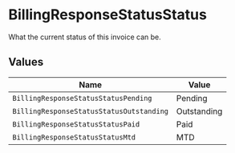 # BillingResponseStatusStatus

What the current status of this invoice can be.


## Values

| Name                                     | Value                                    |
| ---------------------------------------- | ---------------------------------------- |
| `BillingResponseStatusStatusPending`     | Pending                                  |
| `BillingResponseStatusStatusOutstanding` | Outstanding                              |
| `BillingResponseStatusStatusPaid`        | Paid                                     |
| `BillingResponseStatusStatusMtd`         | MTD                                      |